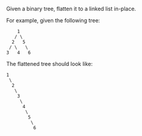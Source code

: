 Given a binary tree, flatten it to a linked list in-place.

For example, given the following tree:

~~~
    1
   / \
  2   5
 / \   \
3   4   6
~~~

The flattened tree should look like:

~~~
1
 \
  2
   \
    3
     \
      4
       \
        5
         \
          6
~~~

